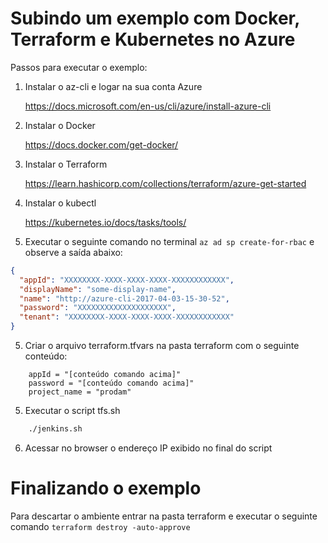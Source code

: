 # Subindo um exemplo com Docker, Terraform e Kubernetes no Azure

Passos para executar o exemplo:

1.  Instalar o az-cli e logar na sua conta Azure

    https://docs.microsoft.com/en-us/cli/azure/install-azure-cli

2.  Instalar o Docker

    https://docs.docker.com/get-docker/

3.  Instalar o Terraform

    https://learn.hashicorp.com/collections/terraform/azure-get-started

4.  Instalar o kubectl

    https://kubernetes.io/docs/tasks/tools/

5.  Executar o seguinte comando no terminal `az ad sp create-for-rbac` e observe a saída abaixo:

```json
{
  "appId": "XXXXXXXX-XXXX-XXXX-XXXX-XXXXXXXXXXXX",
  "displayName": "some-display-name",
  "name": "http://azure-cli-2017-04-03-15-30-52",
  "password": "XXXXXXXXXXXXXXXXXXXX",
  "tenant": "XXXXXXXX-XXXX-XXXX-XXXX-XXXXXXXXXXXX"
}
```

5.  Criar o arquivo terraform.tfvars na pasta terraform com o seguinte conteúdo:

```
    appId = "[conteúdo comando acima]"
    password = "[conteúdo comando acima]"
    project_name = "prodam"
```

5.  Executar o script tfs.sh

```sh
    ./jenkins.sh
```

6.  Acessar no browser o endereço IP exibido no final do script

# Finalizando o exemplo

Para descartar o ambiente entrar na pasta terraform e executar o seguinte comando `terraform destroy -auto-approve`
